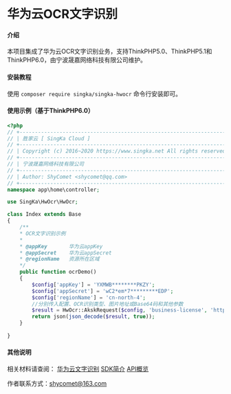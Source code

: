 # 华为云OCR文字识别

#### 介绍
本项目集成了华为云OCR文字识别业务，支持ThinkPHP5.0、ThinkPHP5.1和ThinkPHP6.0，由宁波晟嘉网络科技有限公司维护。

#### 安装教程

使用 `composer require singka/singka-hwocr` 命令行安装即可。

#### 使用示例（基于ThinkPHP6.0）


```php
<?php
// +----------------------------------------------------------------------
// | 胜家云 [ SingKa Cloud ]
// +----------------------------------------------------------------------
// | Copyright (c) 2016~2020 https://www.singka.net All rights reserved.
// +----------------------------------------------------------------------
// | 宁波晟嘉网络科技有限公司
// +----------------------------------------------------------------------
// | Author: ShyComet <shycomet@qq.com>
// +----------------------------------------------------------------------
namespace app\home\controller;

use SingKa\HwOcr\HwOcr;

class Index extends Base
{
    /**
    * OCR文字识别示例
    *
    * @appKey       华为云appKey
    * @appSecret    华为云appSecret
    * @regionName   资源所在区域
    */
    public function ocrDemo()
    {
        $config['appKey'] = 'YXMWB********PKZY';
        $config['appSecret'] = 'wC2*em*7*********EDP';
        $config['regionName'] = 'cn-north-4';
        //分别传入配置、OCR识别类型、图片地址或Base64码和其他参数
        $result = HwOcr::AkskRequest($config, 'business-license', 'http://tuoxing.shop/ocr/data/business-license-demo.jpg', []);
        return json(json_decode($result, true));
    }
  
}
```

#### 其他说明

相关材料请查阅：
[华为云文字识别](https://support.huaweicloud.com/ocr/index.html)
[SDK简介](https://support.huaweicloud.com/sdkreference-ocr/ocr_04_0016.html)
[API概览](https://support.huaweicloud.com/api-ocr/ocr_03_0047.html)

作者联系方式：shycomet@163.com